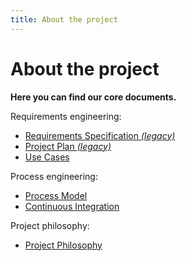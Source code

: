 ```yaml
---
title: About the project
---
```


# About the project

**Here you can find our core documents.**

Requirements engineering:
- [Requirements Specification _(legacy)_](/project/requirements-specification)
- [Project Plan _(legacy)_](/project/project-plan)
- [Use Cases](/project/use-cases)

Process engineering:
- [Process Model](/project/process-model)
- [Continuous Integration](/project/continuous-integration)

Project philosophy:
- [Project Philosophy](/project/project-philosophy)
